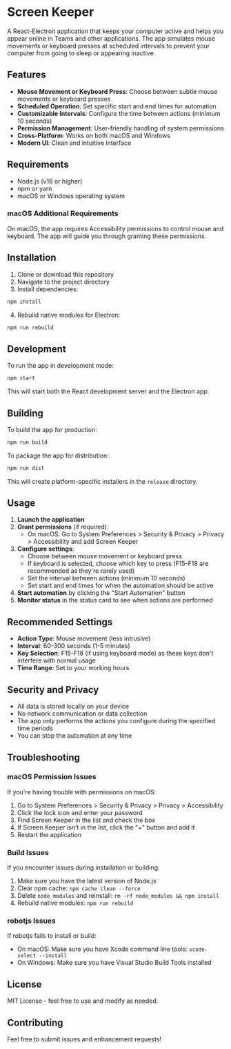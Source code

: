 # Screen Keeper

A React-Electron application that keeps your computer active and helps you appear online in Teams and other applications. The app simulates mouse movements or keyboard presses at scheduled intervals to prevent your computer from going to sleep or appearing inactive.

## Features

- **Mouse Movement or Keyboard Press**: Choose between subtle mouse movements or keyboard presses
- **Scheduled Operation**: Set specific start and end times for automation
- **Customizable Intervals**: Configure the time between actions (minimum 10 seconds)
- **Permission Management**: User-friendly handling of system permissions
- **Cross-Platform**: Works on both macOS and Windows
- **Modern UI**: Clean and intuitive interface

## Requirements

- Node.js (v16 or higher)
- npm or yarn
- macOS or Windows operating system

### macOS Additional Requirements

On macOS, the app requires Accessibility permissions to control mouse and keyboard. The app will guide you through granting these permissions.

## Installation

1. Clone or download this repository
2. Navigate to the project directory
3. Install dependencies:

```bash
npm install
```

4. Rebuild native modules for Electron:

```bash
npm run rebuild
```

## Development

To run the app in development mode:

```bash
npm start
```

This will start both the React development server and the Electron app.

## Building

To build the app for production:

```bash
npm run build
```

To package the app for distribution:

```bash
npm run dist
```

This will create platform-specific installers in the `release` directory.

## Usage

1. **Launch the application**
2. **Grant permissions** (if required):
   - On macOS: Go to System Preferences > Security & Privacy > Privacy > Accessibility and add Screen Keeper
3. **Configure settings**:
   - Choose between mouse movement or keyboard press
   - If keyboard is selected, choose which key to press (F15-F18 are recommended as they're rarely used)
   - Set the interval between actions (minimum 10 seconds)
   - Set start and end times for when the automation should be active
4. **Start automation** by clicking the "Start Automation" button
5. **Monitor status** in the status card to see when actions are performed

## Recommended Settings

- **Action Type**: Mouse movement (less intrusive)
- **Interval**: 60-300 seconds (1-5 minutes)
- **Key Selection**: F15-F18 (if using keyboard mode) as these keys don't interfere with normal usage
- **Time Range**: Set to your working hours

## Security and Privacy

- All data is stored locally on your device
- No network communication or data collection
- The app only performs the actions you configure during the specified time periods
- You can stop the automation at any time

## Troubleshooting

### macOS Permission Issues

If you're having trouble with permissions on macOS:

1. Go to System Preferences > Security & Privacy > Privacy > Accessibility
2. Click the lock icon and enter your password
3. Find Screen Keeper in the list and check the box
4. If Screen Keeper isn't in the list, click the "+" button and add it
5. Restart the application

### Build Issues

If you encounter issues during installation or building:

1. Make sure you have the latest version of Node.js
2. Clear npm cache: `npm cache clean --force`
3. Delete `node_modules` and reinstall: `rm -rf node_modules && npm install`
4. Rebuild native modules: `npm run rebuild`

### robotjs Issues

If robotjs fails to install or build:

- On macOS: Make sure you have Xcode command line tools: `xcode-select --install`
- On Windows: Make sure you have Visual Studio Build Tools installed

## License

MIT License - feel free to use and modify as needed.

## Contributing

Feel free to submit issues and enhancement requests! 